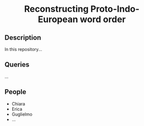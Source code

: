 <div align="center">
 
# Reconstructing Proto-Indo-European word order

</div>

## Description

In this repository...

## Queries

...

## People

- Chiara
- Erica
- Guglielmo
- ...

